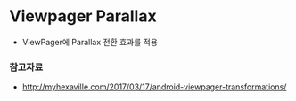 # Viewpager Parallax
 * ViewPager에 Parallax 전환 효과를 적용
 
### 참고자료
 * http://myhexaville.com/2017/03/17/android-viewpager-transformations/
